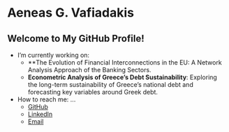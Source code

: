 # Aeneas G. Vafiadakis

## Welcome to My GitHub Profile!

- I’m currently working on:
  - **The Evolution of Financial Interconnections in the EU:
      A Network Analysis Approach of the Banking Sectors.
  - **Econometric Analysis of Greece’s Debt Sustainability**:
      Exploring the long-term sustainability of Greece’s national debt and forecasting key variables 
                                                              around Greek debt.  
- How to reach me: ...
  - [GitHub](https://github.com/AineiasGV)
  - [LinkedIn](https://linkedin.com/in/aeneas-vafiadakis)
  - [Email](mailto:aineias.edu@gmail.com)
